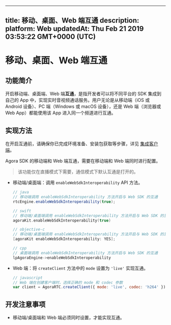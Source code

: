 
---
title: 移动、桌面、Web 端互通
description: 
platform: Web
updatedAt: Thu Feb 21 2019 03:53:22 GMT+0000 (UTC)
---
# 移动、桌面、Web 端互通
## 功能简介

开启移动端、桌面端、Web 端**互通**，是指开发者可以将不同平台的 SDK 集成到自己的 App 中，实现实时音视频通话服务。用户无论是从移动端（iOS 或  Android 设备）、PC 端（Windows 或 macOS 设备），还是 Web 端（浏览器或 Web App）都能使用该 App 进入同一个频道进行互通。

## 实现方法

在开启互通前，请确保你已完成环境准备、安装包获取等步骤，详见 [集成客户端](../../cn/Audio%20Broadcast/web_prepare.md)。

Agora SDK 的移动端和 Web 端互通，需要在移动端和 Web 端同时进行配置。

> 该功能仅在直播模式下需要，通信模式下默认互通是打开的。

* 移动端/桌面端：调用 `enableWebSdkInteroperability` API 方法。

	```java
	// java
	// 移动端调用 enableWebSdkInteroperability 方法开启与 Web SDK 的互通
	rtcEngine.enableWebSdkInteroperability(true);
	```

	```swift
	// swift
	// 移动端/桌面端调用 enableWebSdkInteroperability 方法开启与 Web SDK 的互通
	agoraKit.enableWebSdkInteroperability(true)
	```

	```objective-c
	// objective-c
	// 移动端/桌面端调用 enableWebSdkInteroperability 方法开启与 Web SDK 的互通
	[agoraKit enableWebSdkInteroperability: YES];
	```

	```cpp
	// cpp
	// 桌面端调用 enableWebSdkInteroperability 方法开启与 Web SDK 的互通
	lpAgoraEngine->enableWebSdkInteroperability
	```

* Web 端：将 `createClient` 方法中的 `mode` 设置为 `'live'` 实现互通。

	```javascript
	// javascript
	// Web 端在创建客户端时，选择正确的 mode 和 codec 参数
	var client = AgoraRTC.createClient({ mode: 'live', codec: 'h264' });
	```

## 开发注意事项

* 移动端/桌面端和 Web 端必须同时设置，才能实现互通。

